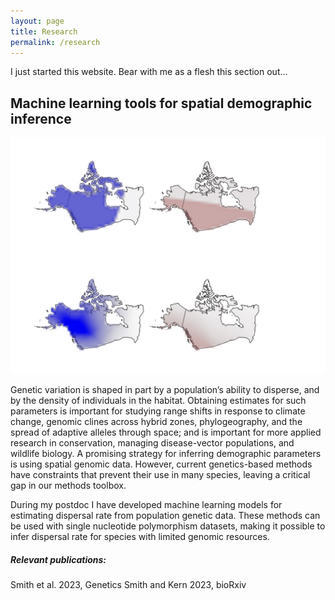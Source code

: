 ```yaml
---
layout: page
title: Research
permalink: /research
---
```



I just started this website. Bear with me as a flesh this section out...


## Machine learning tools for spatial demographic inference

![Dispersal (left) and population density (right) estimated in grey wolves.](assets/img/northamerica.jpg)

Genetic variation is shaped in part by a population’s ability to disperse, and by the density of individuals in the habitat. Obtaining estimates for such parameters is important for studying range shifts in response to climate change, genomic clines across hybrid zones, phylogeography, and the spread of adaptive alleles through space; and is important for more applied research in conservation, managing disease-vector populations, and wildlife biology. A promising strategy for inferring demographic parameters is using spatial genomic data. However, current genetics-based methods have constraints that prevent their use in many species, leaving a critical gap in our methods toolbox.

During my postdoc I have developed machine learning models for estimating dispersal rate from population genetic data.
These methods can be used with single nucleotide polymorphism datasets, making it possible to infer dispersal rate for species with limited genomic resources.


##### Relevant publications:
Smith et al. 2023, Genetics
Smith and Kern 2023, bioRxiv



